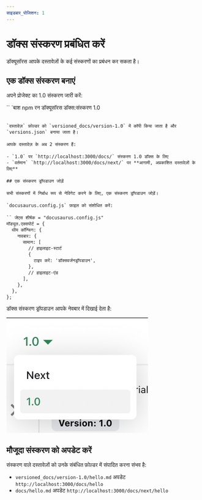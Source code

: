 ```yaml
---
साइडबार_पोजिशन: 1
---
```


# डॉक्स संस्करण प्रबंधित करें

डॉक्यूसॉरस आपके दस्तावेज़ों के कई संस्करणों का प्रबंधन कर सकता है।

## एक डॉक्स संस्करण बनाएं

अपने प्रोजेक्ट का 1.0 संस्करण जारी करें:

`` `बाश
npm रन डॉक्यूसॉरस डॉक्स:संस्करण 1.0
```

`दस्तावेज़` फ़ोल्डर को `versioned_docs/version-1.0` में कॉपी किया जाता है और `versions.json` बनाया जाता है।

आपके दस्तावेज़ के अब 2 संस्करण हैं:

- `1.0` पर `http://localhost:3000/docs/` संस्करण 1.0 डॉक्स के लिए
- `वर्तमान` `http://localhost:3000/docs/next/` पर **आगामी, अप्रकाशित दस्तावेज़ों के लिए**

## एक संस्करण ड्रॉपडाउन जोड़ें

सभी संस्करणों में निर्बाध रूप से नेविगेट करने के लिए, एक संस्करण ड्रॉपडाउन जोड़ें।

`docusaurus.config.js` फ़ाइल को संशोधित करें:

`` जेएस शीर्षक = "docusaurus.config.js"
मॉड्यूल.एक्सपोर्ट = {
  थीम कॉन्फिग: {
    नावबार: {
      सामान: [
        // हाइलाइट-स्टार्ट
        {
          टाइप करें: 'डॉक्सवर्जनड्रॉपडाउन',
        },
        // हाइलाइट-एंड
      ],
    },
  },
};
```

डॉक्स संस्करण ड्रॉपडाउन आपके नेवबार में दिखाई देता है:

![डॉक्स संस्करण ड्रॉपडाउन](./img/docsVersionDropdown.png)

## मौजूदा संस्करण को अपडेट करें

संस्करण वाले दस्तावेज़ों को उनके संबंधित फ़ोल्डर में संपादित करना संभव है:

- `versioned_docs/version-1.0/hello.md` अपडेट `http://localhost:3000/docs/hello`
- `docs/hello.md` अपडेट `http://localhost:3000/docs/next/hello`